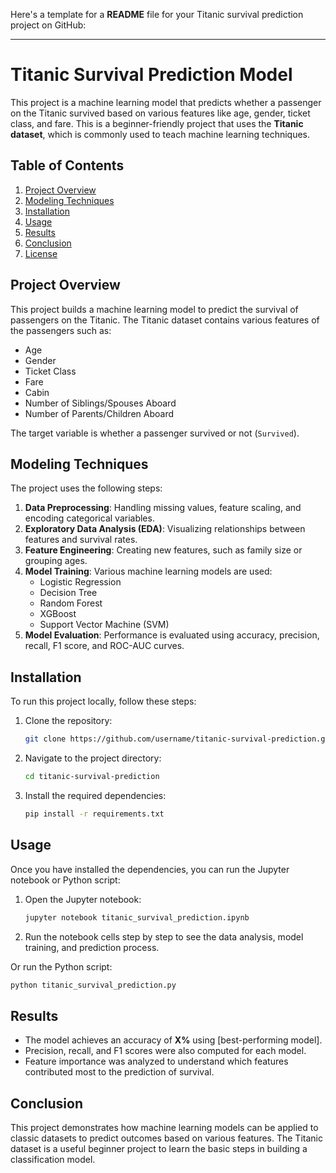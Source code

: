 Here's a template for a **README** file for your Titanic survival prediction project on GitHub:

---

# Titanic Survival Prediction Model

This project is a machine learning model that predicts whether a passenger on the Titanic survived based on various features like age, gender, ticket class, and fare. This is a beginner-friendly project that uses the **Titanic dataset**, which is commonly used to teach machine learning techniques.

## Table of Contents

1. [Project Overview](#project-overview)
2. [Modeling Techniques](#modeling-techniques)
3. [Installation](#installation)
4. [Usage](#usage)
5. [Results](#results)
6. [Conclusion](#conclusion)
7. [License](#license)

## Project Overview

This project builds a machine learning model to predict the survival of passengers on the Titanic. The Titanic dataset contains various features of the passengers such as:
- Age
- Gender
- Ticket Class
- Fare
- Cabin
- Number of Siblings/Spouses Aboard
- Number of Parents/Children Aboard

The target variable is whether a passenger survived or not (`Survived`).

## Modeling Techniques

The project uses the following steps:
1. **Data Preprocessing**: Handling missing values, feature scaling, and encoding categorical variables.
2. **Exploratory Data Analysis (EDA)**: Visualizing relationships between features and survival rates.
3. **Feature Engineering**: Creating new features, such as family size or grouping ages.
4. **Model Training**: Various machine learning models are used:
    - Logistic Regression
    - Decision Tree
    - Random Forest
    - XGBoost
    - Support Vector Machine (SVM)
5. **Model Evaluation**: Performance is evaluated using accuracy, precision, recall, F1 score, and ROC-AUC curves.

## Installation

To run this project locally, follow these steps:

1. Clone the repository:

    ```bash
    git clone https://github.com/username/titanic-survival-prediction.git
    ```

2. Navigate to the project directory:

    ```bash
    cd titanic-survival-prediction
    ```

3. Install the required dependencies:

    ```bash
    pip install -r requirements.txt
    ```

## Usage

Once you have installed the dependencies, you can run the Jupyter notebook or Python script:

1. Open the Jupyter notebook:

    ```bash
    jupyter notebook titanic_survival_prediction.ipynb
    ```

2. Run the notebook cells step by step to see the data analysis, model training, and prediction process.

Or run the Python script:

```bash
python titanic_survival_prediction.py
```

## Results

- The model achieves an accuracy of **X%** using [best-performing model].
- Precision, recall, and F1 scores were also computed for each model.
- Feature importance was analyzed to understand which features contributed most to the prediction of survival.

## Conclusion

This project demonstrates how machine learning models can be applied to classic datasets to predict outcomes based on various features. The Titanic dataset is a useful beginner project to learn the basic steps in building a classification model.


